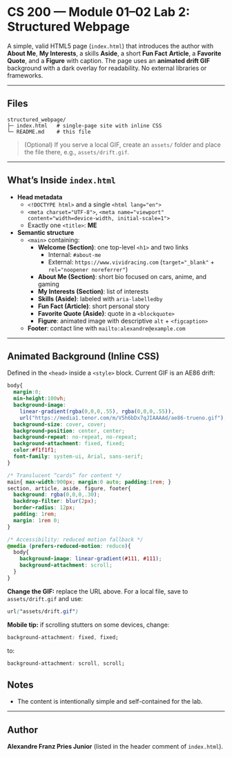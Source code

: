 # CS 200 — Module 01–02 Lab 2: Structured Webpage

A simple, valid HTML5 page (`index.html`) that introduces the author with **About Me**, **My Interests**, a skills **Aside**, a short **Fun Fact** **Article**, a **Favorite Quote**, and a **Figure** with caption. The page uses an **animated drift GIF** background with a dark overlay for readability. No external libraries or frameworks.

---

## Files

```
structured_webpage/
├─ index.html   # single-page site with inline CSS
└─ README.md    # this file
```
> (Optional) If you serve a local GIF, create an `assets/` folder and place the file there, e.g., `assets/drift.gif`.

---

## What’s Inside `index.html`

- **Head metadata**
  - `<!DOCTYPE html>` and a single `<html lang="en">`
  - `<meta charset="UTF-8">`, `<meta name="viewport" content="width=device-width, initial-scale=1">`
  - Exactly one `<title>`: **ME**
- **Semantic structure**
  - `<main>` containing:
    - **Welcome (Section)**: one top-level `<h1>` and two links  
      - Internal: `#about-me`  
      - External: `https://www.vividracing.com` (`target="_blank"` + `rel="noopener noreferrer"`)
    - **About Me (Section)**: short bio focused on cars, anime, and gaming
    - **My Interests (Section)**: list of interests
    - **Skills (Aside)**: labeled with `aria-labelledby`
    - **Fun Fact (Article)**: short personal story
    - **Favorite Quote (Aside)**: quote in a `<blockquote>`
    - **Figure**: animated image with descriptive `alt` + `<figcaption>`
  - **Footer**: contact line with `mailto:alexandre@example.com`

---

## Animated Background (Inline CSS)

Defined in the `<head>` inside a `<style>` block. Current GIF is an AE86 drift:

```css
body{
  margin:0;
  min-height:100vh;
  background-image:
    linear-gradient(rgba(0,0,0,.55), rgba(0,0,0,.55)),
    url("https://media1.tenor.com/m/V5h6bDx7qJIAAAAd/ae86-trueno.gif");
  background-size: cover, cover;
  background-position: center, center;
  background-repeat: no-repeat, no-repeat;
  background-attachment: fixed, fixed;
  color:#f1f1f1;
  font-family: system-ui, Arial, sans-serif;
}

/* Translucent “cards” for content */
main{ max-width:900px; margin:0 auto; padding:1rem; }
section, article, aside, figure, footer{
  background: rgba(0,0,0,.30);
  backdrop-filter: blur(2px);
  border-radius: 12px;
  padding: 1rem;
  margin: 1rem 0;
}

/* Accessibility: reduced motion fallback */
@media (prefers-reduced-motion: reduce){
  body{
    background-image: linear-gradient(#111, #111);
    background-attachment: scroll;
  }
}
```

**Change the GIF:** replace the URL above. For a local file, save to `assets/drift.gif` and use:
```css
url("assets/drift.gif")
```

**Mobile tip:** if scrolling stutters on some devices, change:
```css
background-attachment: fixed, fixed;
```
to:
```css
background-attachment: scroll, scroll;
```

## Notes

- The content is intentionally simple and self-contained for the lab.

---

## Author

**Alexandre Franz Pries Junior** (listed in the header comment of `index.html`).
